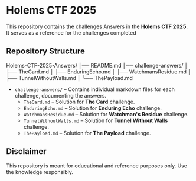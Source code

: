 # Holems CTF 2025 
This repository contains the challenges Answers in the **Holems CTF 2025**. It serves as a reference for the challenges completed 

## Repository Structure
Holems-CTF-2025-Answers/
│── README.md
│── challenge-answers/
│   ├── TheCard.md
│   ├── EnduringEcho.md
│   ├── WatchmansResidue.md
│   ├── TunnelWithoutWalls.md
│   └── ThePayload.md


- `challenge-answers/` – Contains individual markdown files for each challenge, documenting the answers. 
  - `TheCard.md` – Solution for **The Card** challenge.  
  - `EnduringEcho.md` – Solution for **Enduring Echo** challenge.  
  - `WatchmansResidue.md` – Solution for **Watchman's Residue** challenge.  
  - `TunnelWithoutWalls.md` – Solution for **Tunnel Without Walls** challenge.  
  - `ThePayload.md` – Solution for **The Payload** challenge.  

## Disclaimer
This repository is meant for educational and reference purposes only. Use the knowledge responsibly.  
